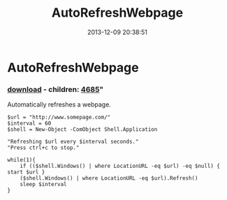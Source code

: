 ﻿---
pid:            4684
parent:         0
children:       4685
poster:         Jack Neff
title:          AutoRefreshWebpage
date:           2013-12-09 20:38:51
format:         posh
---

# AutoRefreshWebpage

### [download](4684.ps1) - children: [4685](4685.md)"

Automatically refreshes a webpage.  

```posh
$url = "http://www.somepage.com/"
$interval = 60
$shell = New-Object -ComObject Shell.Application

"Refreshing $url every $interval seconds."
"Press ctrl+c to stop."

while(1){
    if (($shell.Windows() | where LocationURL -eq $url) -eq $null) { start $url }
    ($shell.Windows() | where LocationURL -eq $url).Refresh()
    sleep $interval
}
```
